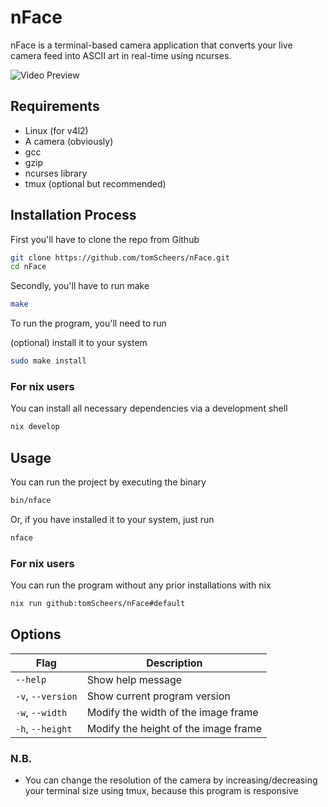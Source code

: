 # nFace

nFace is a terminal-based camera application that converts your live camera feed
into ASCII art in real-time using ncurses.

![Video Preview](assets/example.gif)

## Requirements

- Linux (for v4l2)
- A camera (obviously)
- gcc
- gzip
- ncurses library
- tmux (optional but recommended)

## Installation Process

First you'll have to clone the repo from Github

```bash
git clone https://github.com/tomScheers/nFace.git
cd nFace
```

Secondly, you'll have to run make

```bash
make
```

To run the program, you'll need to run

(optional) install it to your system

```bash
sudo make install
```

### For nix users

You can install all necessary dependencies via a development shell

```bash
nix develop
```

## Usage

You can run the project by executing the binary

```bash
bin/nface
```

Or, if you have installed it to your system, just run

```bash
nface
```

### For nix users

You can run the program without any prior installations with nix

```bash
nix run github:tomScheers/nFace#default
```


## Options
| Flag         | Description                  |
|--------------|------------------------------|
| `--help` | Show help message            |
| `-v`, `--version` | Show current program version     |
| `-w`, `--width` | Modify the width of the image frame           |
| `-h`, `--height` | Modify the height of the image frame |



### N.B.

- You can change the resolution of the camera by increasing/decreasing your
  terminal size using tmux, because this program is responsive
